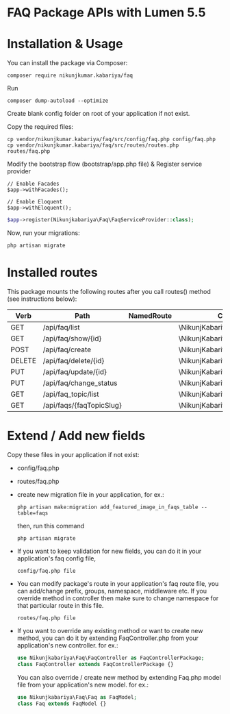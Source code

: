 # FAQ Package APIs with Lumen 5.5

# Installation & Usage
You can install the package via Composer:
```
composer require nikunjkumar.kabariya/faq
```

Run
```
composer dump-autoload --optimize
```

Create blank config folder on root of your application if not exist.

Copy the required files:
```
cp vendor/nikunjkumar.kabariya/faq/src/config/faq.php config/faq.php
cp vendor/nikunjkumar.kabariya/faq/src/routes/routes.php routes/faq.php
```

Modify the bootstrap flow (bootstrap/app.php file) & Register service provider
```
// Enable Facades
$app->withFacades();

// Enable Eloquent
$app->withEloquent();
```

```php
$app->register(Nikunjkabariya\Faq\FaqServiceProvider::class);
```

Now, run your migrations:
```
php artisan migrate
```

# Installed routes

This package mounts the following routes after you call routes() method (see instructions below):

Verb | Path | NamedRoute | Controller | Action | Middleware
--- | --- | --- | --- | --- | ---
GET    | /api/faq/list                     |            | \NikunjKabariya\Faq\FaqController | index                 | admin_api
GET    | /api/faq/show/{id}                |            | \NikunjKabariya\Faq\FaqController | show                  | admin_api
POST   | /api/faq/create                   |            | \NikunjKabariya\Faq\FaqController | store                 | admin_api
DELETE | /api/faq/delete/{id}              |            | \NikunjKabariya\Faq\FaqController | destroy               | admin_api
PUT    | /api/faq/update/{id}              |            | \NikunjKabariya\Faq\FaqController | update                | admin_api
PUT    | /api/faq/change_status            |            | \NikunjKabariya\Faq\FaqController | changeStatus          | admin_api
GET    | /api/faq_topic/list               |            | \NikunjKabariya\Faq\FaqController | faqTopicList          | -
GET    | /api/faqs/{faqTopicSlug}          |            | \NikunjKabariya\Faq\FaqController | getAllFaqsByFaqTopic  | -


# Extend / Add new fields
Copy these files in your application if not exist:
- config/faq.php
- routes/faq.php

- create new migration file in your application, for ex.:
  ```
  php artisan make:migration add_featured_image_in_faqs_table --table=faqs
  ```
  
  then, run this command 
  ```
  php artisan migrate
  ```
  
- If you want to keep validation for new fields, you can do it in your application's faq config file,
  ```
  config/faq.php file  
  ```
  
- You can modify package's route in your application's faq route file, you can add/change prefix, groups, namespace, middleware etc. If you override method in controller then make sure to change namespace for that particular route in this file.
  ```
  routes/faq.php file  
  ```

- If you want to override any existing method or want to create new method, you can do it by extending FaqController.php from your application's new controller. for ex.:
  ```php
  use Nikunjkabariya\Faq\FaqController as FaqControllerPackage;
  class FaqController extends FaqControllerPackage {}
  ```  
  
  You can also override / create new method by extending Faq.php model file from your application's new model. for ex.:
  ```php
  use Nikunjkabariya\Faq\Faq as FaqModel;
  class Faq extends FaqModel {}
  ```